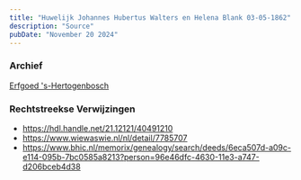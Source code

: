 ```yaml
---
title: "Huwelijk Johannes Hubertus Walters en Helena Blank 03-05-1862"
description: "Source"
pubDate: "November 20 2024"
---
```


### Archief
[Erfgoed 's-Hertogenbosch](https://www.erfgoedshertogenbosch.nl/)

### Rechtstreekse Verwijzingen
- https://hdl.handle.net/21.12121/40491210
- https://www.wiewaswie.nl/nl/detail/7785707
- https://www.bhic.nl/memorix/genealogy/search/deeds/6eca507d-a09c-e114-095b-7bc0585a8213?person=96e46dfc-4630-11e3-a747-d206bceb4d38
